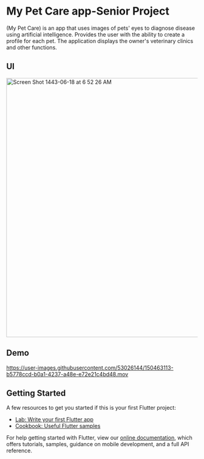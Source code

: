 # My Pet Care app-Senior Project 



(My Pet Care) is an app that uses images of pets' eyes to diagnose disease using artificial intelligence. Provides the user with the ability to create a profile for each pet. The application displays the owner's veterinary clinics and other functions.
## UI

<img width="682" alt="Screen Shot 1443-06-18 at 6 52 26 AM" src="https://user-images.githubusercontent.com/53026144/150462748-59116f4a-a9c0-4811-bd2c-271413f79443.png">


## Demo




https://user-images.githubusercontent.com/53026144/150463113-b5778ccd-b0a1-4237-a48e-e72e21c4bd48.mov





## Getting Started
A few resources to get you started if this is your first Flutter project:

- [Lab: Write your first Flutter app](https://flutter.dev/docs/get-started/codelab)
- [Cookbook: Useful Flutter samples](https://flutter.dev/docs/cookbook)

For help getting started with Flutter, view our
[online documentation](https://flutter.dev/docs), which offers tutorials,
samples, guidance on mobile development, and a full API reference.
